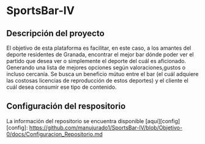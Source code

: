 # SportsBar-IV

## Descripción del proyecto
El objetivo de esta plataforma es facilitar, en este caso, a los amantes del deporte residentes de Granada, encontrar el mejor bar dónde poder ver el partido que desea ver o simplemente el deporte del cuál es aficionado. Generando una lista de mejores opciones según valoraciones,gustos o incluso cercanía.
Se busca un beneficio mútuo entre el bar (el cuál adquiere las costosas licencias de reproducción de estos deportes) y el cliente el cuál desea consumir ese tipo de contenido.

## Configuración del respositorio
La información del repositorio se encuentra disponible [aquí][config]
[config]: https://github.com/manujurado1/SportsBar-IV/blob/Objetivo-0/docs/Configuracion_Repositorio.md
